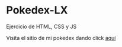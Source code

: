 # Pokedex-LX
Ejercicio de HTML, CSS y JS 

Visita el sitio de mi pokedex dando click [aquí](https://pokedex-festralar-lx.azurewebsites.net´)
